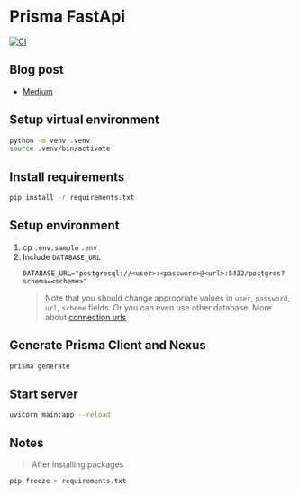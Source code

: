 # Prisma FastApi

[![CI](https://github.com/prisma-korea/prisma-fastapi/actions/workflows/main.yml/badge.svg)](https://github.com/prisma-korea/prisma-fastapi/actions/workflows/main.yml)

## Blog post
- [Medium](https://medium.com/dooboolab/prisma-with-python-and-fastapi-33bf25bb20c0)

## Setup virtual environment

```sh
python -m venv .venv
source .venv/bin/activate
```

## Install requirements

```sh
pip install -r requirements.txt
```

## Setup environment
1. cp `.env.sample` `.env`
2. Include `DATABASE_URL`
   ```
   DATABASE_URL="postgresql://<user>:<password>@<url>:5432/postgres?schema=<scheme>"
   ```
   > Note that you should change appropriate values in `user`, `password`, `url`, `scheme` fields. Or you can even use other database. More about [connection urls](https://www.prisma.io/docs/reference/database-connectors/connection-urls)

## Generate Prisma Client and Nexus

```sh
prisma generate
```

## Start server

```sh
uvicorn main:app --reload
```

## Notes

> After installing packages

```sh
pip freeze > requirements.txt
```

